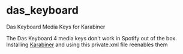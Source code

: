 das_keyboard
============

Das Keyboard Media Keys for Karabiner

The Das Keyboard 4 media keys don't work in Spotify out of the box. Installing [Karabiner](https://pqrs.org/osx/karabiner/) and using this private.xml file reenables them
